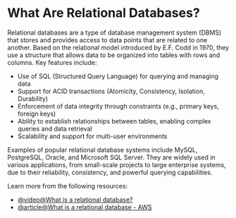# What Are Relational Databases?

Relational databases are a type of database management system (DBMS) that stores and provides access to data points that are related to one another. Based on the relational model introduced by E.F. Codd in 1970, they use a structure that allows data to be organized into tables with rows and columns. Key features include:

- Use of SQL (Structured Query Language) for querying and managing data
- Support for ACID transactions (Atomicity, Consistency, Isolation, Durability)
- Enforcement of data integrity through constraints (e.g., primary keys, foreign keys)
- Ability to establish relationships between tables, enabling complex queries and data retrieval
- Scalability and support for multi-user environments

Examples of popular relational database systems include MySQL, PostgreSQL, Oracle, and Microsoft SQL Server. They are widely used in various applications, from small-scale projects to large enterprise systems, due to their reliability, consistency, and powerful querying capabilities.

Learn more from the following resources:

- [@video@What is a relational database?](https://www.youtube.com/watch?v=OqjJjpjDRLc)
- [@article@What is a relational database - AWS](https://aws.amazon.com/relational-database/)
